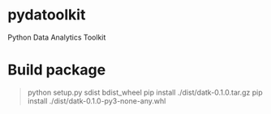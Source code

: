 # pydatoolkit
Python Data Analytics Toolkit

# Build package

> python setup.py sdist bdist_wheel
> pip install ./dist/datk-0.1.0.tar.gz
> pip install ./dist/datk-0.1.0-py3-none-any.whl